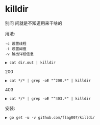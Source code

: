 # killdir
别问 问就是不知道用来干啥的

用法:
```
-c 设置线程
-t 设置阈值
-v 输出详细信息
```

```
▶ cat dir.out | killdir
```

200
```
▶ cat */* | grep -oE "^200.*" | killdir
```

403
```
▶ cat */* | grep -oE "^403.*" | killdir
```

安装:

```
▶ go get -u -v github.com/flag007/killdir
```
